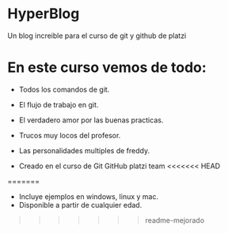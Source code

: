 # HyperBlog 
Un blog increible para el curso de git y github de platzi

# En este curso vemos de todo:
* Todos los comandos de git.
* El flujo de trabajo en git.
* El verdadero amor por las buenas practicas.
* Trucos muy locos del profesor.
* Las personalidades multiples de freddy.

* Creado en el curso de Git GitHub platzi team
<<<<<<< HEAD

=======
* Incluye ejemplos en windows, linux y mac.
* Disponible a partir de cualquier edad.
>>>>>>> readme-mejorado

